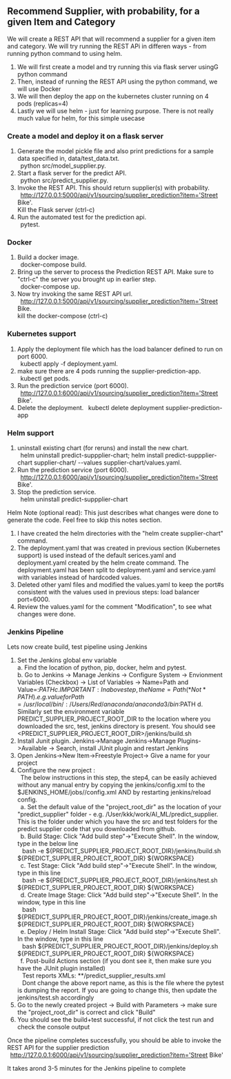 ## Recommend Supplier, with probability, for a given Item and Category

We will create a REST API that will recommend a supplier for a given item and category. We will try running the REST APi in differen ways - from running python command to using helm. 
1. We will first create a model and try running this via flask server usingG python command   
2. Then, instead of running the REST API using the python command, we will use Docker
3. We will then deploy the app on the kubernetes cluster running on 4 pods (replicas=4)
4. Lastly we will use helm - just for learning purpose. There is not really much value for helm, for this simple usecase

### Create a model and deploy it on a flask server
1. Generate the model pickle file and also print predictions for a sample data specified in, data/test_data.txt.  
&ensp;python src/model_supplier.py. 
2. Start a flask server for the predict API.  
&ensp;python src/predict_supplier.py. 
3. Invoke the REST API. This should return supplier(s) with probability.   
&ensp;http://127.0.0.1:5000/api/v1/sourcing/supplier_prediction?item='Street Bike'.   
Kill the Flask server (ctrl-c)
4. Run the automated test for the prediction api.   
&ensp;pytest. 

### Docker
1. Build a docker image.   
&ensp;docker-compose build. 
2. Bring up the server to process the Prediction REST API. Make sure to "ctrl-c" the server you brought up in earlier step.   
&ensp;docker-compose up. 
3. Now try invoking the same REST API url.    
&ensp;http://127.0.0.1:5000/api/v1/sourcing/supplier_prediction?item='Street Bike.   
kill the docker-compose (ctrl-c)

### Kubernetes support
1. Apply the deployment file which has the load balancer defined to run on port 6000.   
&ensp;kubectl apply -f deployment.yaml. 
2. make sure there are 4 pods running the supplier-prediction-app.   
&ensp;kubectl get pods. 
3. Run the prediction service (port 6000).   
&ensp;http://127.0.0.1:6000/api/v1/sourcing/supplier_prediction?item='Street Bike'.   
4. Delete the deployment. 
&ensp;kubectl delete deployment supplier-prediction-app

### Helm support
1. uninstall existing chart (for reruns) and install the new chart.   
&ensp;helm uninstall predict-suppplier-chart; helm install predict-suppplier-chart supplier-chart/ --values supplier-chart/values.yaml. 
2. Run the prediction service (port 6000).   
&ensp;http://127.0.0.1:6000/api/v1/sourcing/supplier_prediction?item='Street Bike'. 
3. Stop the prediction service.   
&ensp;helm uninstall predict-suppplier-chart 

Helm Note (optional read): This just describes what changes were done to generate the code. Feel free to skip this notes section. 
1. I have created the helm directories with the "helm create supplier-chart" command.   
2. The deployment.yaml that was created in previous section (Kubernetes support) is used instead of the default serices.yaml and deployment.yaml created by the helm create command. The deployment.yaml has been split to deployment.yaml and service.yaml with variables instead of hardcoded values. 
3. Deleted other yaml files and modified the  values.yaml to keep the port#s consistent with the values used in previous steps: load balancer port=6000. 
4. Review the values.yaml for the comment "Modification", to see what changes were done. 

### Jenkins Pipeline
Lets now create build, test pipeline using Jenkins

1. Set the Jenkins global env variable  
   a. Find the location of python, pip, docker, helm and pytest.   
   b. Go to Jenkins -> Manage Jenkins -> Configure System -> Envionment Variables (Checkbox) -> List of Variables -> Name=Path and Value=<Path got from above Step>:$PATH  
   c. IMPORTANT: In above step, the Name = Path (*Not* PATH). e.g. value for Path = /usr/local/bin/:/Users/Red/anaconda/anaconda3/bin:$PATH
   d. Similarly set the environment variable PREDICT_SUPPLIER_PROJECT_ROOT_DIR to the location where you downloaded the src, test, jenkins directory is present. You should see <PREDICT_SUPPLIER_PROJECT_ROOT_DIR>/jenkins/build.sh
2. Install Junit plugin. Jenkins->Manage Jenkins->Manage Plugins->Available -> Search, install JUnit plugin and restart Jenkins  
3. Open Jenkins->New Item->Freestyle Project-> Give a name for your project  
4. Configure the new project  :   
&ensp;The below instructions in this step, the step4, can be easily achieved without any manual entry by copying the jenkins/config.xml to the $JENKINS_HOME/jobs/<projectname>/config.xml AND by restarting jenkins/reload config.   
&ensp;a. Set the default value of the "project_root_dir" as the location of your "predict_supplier" folder - e.g. /User/kkk/work/AI_ML/predict_supplier. This is the folder under which you have the src and test folders for the predict supplier code that you downloaded from github.    
&ensp;b. Build Stage: Click "Add build step"->"Execute Shell". In the window, type in the below line    
        &ensp;  bash -e ${PREDICT_SUPPLIER_PROJECT_ROOT_DIR}/jenkins/build.sh ${PREDICT_SUPPLIER_PROJECT_ROOT_DIR} ${WORKSPACE}    
&ensp;c. Test Stage: Click "Add build step"->"Execute Shell". In the window, type in this line  
        &ensp;  bash -e ${PREDICT_SUPPLIER_PROJECT_ROOT_DIR}/jenkins/test.sh ${PREDICT_SUPPLIER_PROJECT_ROOT_DIR} ${WORKSPACE}  
&ensp;d. Create Image Stage: Click "Add build step"->"Execute Shell". In the window, type in this line  
        &ensp;  bash ${PREDICT_SUPPLIER_PROJECT_ROOT_DIR}/jenkins/create_image.sh ${PREDICT_SUPPLIER_PROJECT_ROOT_DIR} ${WORKSPACE}  
&ensp;e. Deploy / Helm Install Stage: Click "Add build step"->"Execute Shell". In the window, type in this line  
        &ensp;  bash ${PREDICT_SUPPLIER_PROJECT_ROOT_DIR}/jenkins/deploy.sh ${PREDICT_SUPPLIER_PROJECT_ROOT_DIR} ${WORKSPACE}  
&ensp;f. Post-build Actions section (if you dont see it, then make sure you have the JUnit plugin installed)  
        &ensp;  Test reports XMLs: **/predict_supplier_results.xml  
        &ensp;  Dont change the above report name, as this is the file where the pytest is dumping the report. If you are going to change this, then update the jenkins/test.sh accordingly  
5. Go to the newly created project -> Build with Parameters -> make sure the "project_root_dir" is correct and click "Build"  
6. You should see the build+test successful, if not click the test run and check the console output  
   
Once the pipeline completes successfully, you should be able to invoke the REST API for the supplier prediction  
&ensp;http://127.0.0.1:6000/api/v1/sourcing/supplier_prediction?item='Street Bike'

It takes arond 3-5 minutes for the Jenkins pipeline to complete
 

